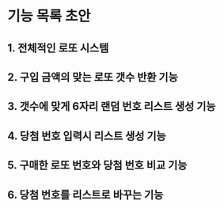 

# 기능 목록 초안

## 1. 전체적인 로또 시스템

## 2. 구입 금액의 맞는 로또 갯수 반환 기능

## 3. 갯수에 맞게 6자리 랜덤 번호 리스트 생성 기능

## 4. 당첨 번호 입력시 리스트 생성 기능 

## 5. 구매한 로또 번호와 당첨 번호 비교 기능

## 6. 당첨 번호를 리스트로 바꾸는 기능